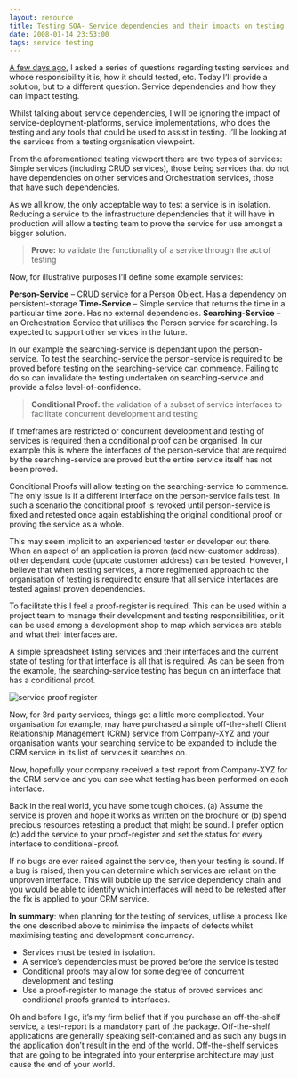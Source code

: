 ```yaml
---
layout: resource
title: Testing SOA- Service dependencies and their impacts on testing
date: 2008-01-14 23:53:00
tags: service testing
---
```

[A few days ago](/resources/testing-soa-an-introduction.html), I asked a series of questions regarding testing services and whose responsibility it is, how it should tested, etc. Today I’ll provide a solution, but to a different question. Service dependencies and how they can impact testing.

Whilst talking about service dependencies, I will be ignoring the impact of service-deployment-platforms, service implementations, who does the testing and any tools that could be used to assist in testing. I’ll be looking at the services from a testing organisation viewpoint.

From the aforementioned testing viewport there are two types of services: Simple services (including CRUD services), those being services that do not have dependencies on other services and Orchestration services, those that have such dependencies.

As we all know, the only acceptable way to test a service is in isolation. Reducing a service to the infrastructure dependencies that it will have in production will allow a testing team to prove the service for use amongst a bigger solution.

> **Prove:** to validate the functionality of a service through the act of testing

Now, for illustrative purposes I’ll define some example services:

**Person-Service** – CRUD service for a Person Object. Has a dependency on persistent-storage
**Time-Service** – Simple service that returns the time in a particular time zone. Has no external dependencies.
**Searching-Service** – an Orchestration Service that utilises the Person service for searching. Is expected to support other services in the future.

In our example the searching-service is dependant upon the person-service. To test the searching-service the person-service is required to be proved before testing on the searching-service can commence. Failing to do so can invalidate the testing undertaken on searching-service and provide a false level-of-confidence.

> **Conditional Proof:** the validation of a subset of service interfaces to facilitate concurrent development and testing

If timeframes are restricted or concurrent development and testing of services is required then a conditional proof can be organised. In our example this is where the interfaces of the person-service that are required by the searching-service are proved but the entire service itself has not been proved.

Conditional Proofs will allow testing on the searching-service to commence. The only issue is if a different interface on the person-service fails test. In such a scenario the conditional proof is revoked until person-service is fixed and retested once again establishing the original conditional proof or proving the service as a whole.

This may seem implicit to an experienced tester or developer out there. When an aspect of an application is proven (add new-customer address), other dependant code (update customer address) can be tested. However, I believe that when testing services, a more regimented approach to the organisation of testing is required to ensure that all service interfaces are tested against proven dependencies.

To facilitate this I feel a proof-register is required. This can be used within a project team to manage their development and testing responsibilities, or it can be used among a development shop to map which services are stable and what their interfaces are.

A simple spreadsheet listing services and their interfaces and the current state of testing for that interface is all that is required. As can be seen from the example, the searching-service testing has begun on an interface that has a conditional proof.

![service proof register](/images/service-proof-register.JPG)

Now, for 3rd party services, things get a little more complicated. Your organisation for example, may have purchased a simple off-the-shelf Client Relationship Management (CRM) service from Company-XYZ and your organisation wants your searching service to be expanded to include the CRM service in its list of services it searches on.

Now, hopefully your company received a test report from Company-XYZ for the CRM service and you can see what testing has been performed on each interface.

Back in the real world, you have some tough choices. (a) Assume the service is proven and hope it works as written on the brochure or (b) spend precious resources retesting a product that might be sound. I prefer option (c) add the service to your proof-register and set the status for every interface to conditional-proof.

If no bugs are ever raised against the service, then your testing is sound. If a bug is raised, then you can determine which services are reliant on the unproven interface. This will bubble up the service dependency chain and you would be able to identify which interfaces will need to be retested after the fix is applied to your CRM service.

**In summary**: when planning for the testing of services, utilise a process like the one described above to minimise the impacts of defects whilst maximising testing and development concurrency.

 - Services must be tested in isolation.
 - A service’s dependencies must be proved before the service is tested
 - Conditional proofs may allow for some degree of concurrent development and testing
 - Use a proof-register to manage the status of proved services and conditional proofs granted to interfaces.

Oh and before I go, it’s my firm belief that if you purchase an off-the-shelf service, a test-report is a mandatory part of the package. Off-the-shelf applications are generally speaking self-contained and as such any bugs in the application don’t result in the end of the world. Off-the-shelf services that are going to be integrated into your enterprise architecture may just cause the end of your world.